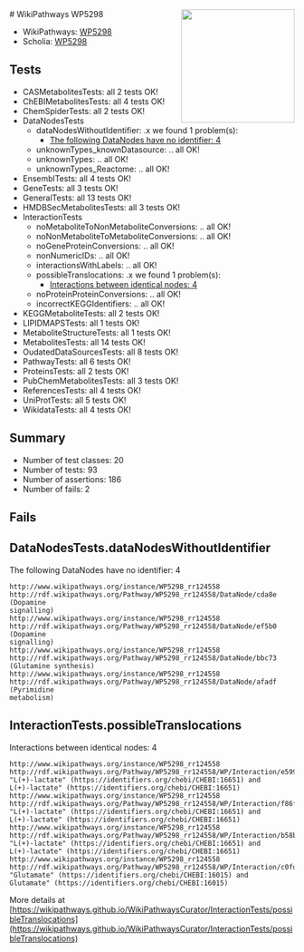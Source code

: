 <img style="float: right; width: 200px" src="https://upload.wikimedia.org/wikipedia/commons/thumb/8/83/Wplogo_with_text_500.png/640px-Wplogo_with_text_500.png" />
# WikiPathways WP5298

* WikiPathways: [WP5298](https://wikipathways.org/pathways/WP5298)
* Scholia: [WP5298](https://scholia.toolforge.org/wikipathways/WP5298)
## Tests
* CASMetabolitesTests: all 2 tests OK!
* ChEBIMetabolitesTests: all 4 tests OK!
* ChemSpiderTests: all 2 tests OK!
* DataNodesTests
    * dataNodesWithoutIdentifier: .x we found 1 problem(s):
        * [The following DataNodes have no identifier: 4](#d2d32fa3)
    * unknownTypes_knownDatasource: .. all OK!
    * unknownTypes: .. all OK!
    * unknownTypes_Reactome: .. all OK!
* EnsemblTests: all 4 tests OK!
* GeneTests: all 3 tests OK!
* GeneralTests: all 13 tests OK!
* HMDBSecMetabolitesTests: all 3 tests OK!
* InteractionTests
    * noMetaboliteToNonMetaboliteConversions: .. all OK!
    * noNonMetaboliteToMetaboliteConversions: .. all OK!
    * noGeneProteinConversions: .. all OK!
    * nonNumericIDs: .. all OK!
    * interactionsWithLabels: .. all OK!
    * possibleTranslocations: .x we found 1 problem(s):
        * [Interactions between identical nodes: 4](#1c118209)
    * noProteinProteinConversions: .. all OK!
    * incorrectKEGGIdentifiers: .. all OK!
* KEGGMetaboliteTests: all 2 tests OK!
* LIPIDMAPSTests: all 1 tests OK!
* MetaboliteStructureTests: all 1 tests OK!
* MetabolitesTests: all 14 tests OK!
* OudatedDataSourcesTests: all 8 tests OK!
* PathwayTests: all 6 tests OK!
* ProteinsTests: all 2 tests OK!
* PubChemMetabolitesTests: all 3 tests OK!
* ReferencesTests: all 4 tests OK!
* UniProtTests: all 5 tests OK!
* WikidataTests: all 4 tests OK!


## Summary

* Number of test classes: 20
* Number of tests: 93
* Number of assertions: 186
* Number of fails: 2

## Fails

<a name="d2d32fa3" />

## DataNodesTests.dataNodesWithoutIdentifier

The following DataNodes have no identifier: 4
```
http://www.wikipathways.org/instance/WP5298_rr124558 http://rdf.wikipathways.org/Pathway/WP5298_rr124558/DataNode/cda8e (Dopamine
signalling)
http://www.wikipathways.org/instance/WP5298_rr124558 http://rdf.wikipathways.org/Pathway/WP5298_rr124558/DataNode/ef5b0 (Dopamine
signalling)
http://www.wikipathways.org/instance/WP5298_rr124558 http://rdf.wikipathways.org/Pathway/WP5298_rr124558/DataNode/bbc73 (Glutamine synthesis)
http://www.wikipathways.org/instance/WP5298_rr124558 http://rdf.wikipathways.org/Pathway/WP5298_rr124558/DataNode/afadf (Pyrimidine
metabolism)
```

<a name="1c118209" />

## InteractionTests.possibleTranslocations

Interactions between identical nodes: 4
```
http://www.wikipathways.org/instance/WP5298_rr124558 http://rdf.wikipathways.org/Pathway/WP5298_rr124558/WP/Interaction/e599c "L(+)-lactate" (https://identifiers.org/chebi/CHEBI:16651) and 
L(+)-lactate" (https://identifiers.org/chebi/CHEBI:16651)
http://www.wikipathways.org/instance/WP5298_rr124558 http://rdf.wikipathways.org/Pathway/WP5298_rr124558/WP/Interaction/f86fe "L(+)-lactate" (https://identifiers.org/chebi/CHEBI:16651) and 
L(+)-lactate" (https://identifiers.org/chebi/CHEBI:16651)
http://www.wikipathways.org/instance/WP5298_rr124558 http://rdf.wikipathways.org/Pathway/WP5298_rr124558/WP/Interaction/b58b7 "L(+)-lactate" (https://identifiers.org/chebi/CHEBI:16651) and 
L(+)-lactate" (https://identifiers.org/chebi/CHEBI:16651)
http://www.wikipathways.org/instance/WP5298_rr124558 http://rdf.wikipathways.org/Pathway/WP5298_rr124558/WP/Interaction/c0fd6 "Glutamate" (https://identifiers.org/chebi/CHEBI:16015) and 
Glutamate" (https://identifiers.org/chebi/CHEBI:16015)
```

More details at [https://wikipathways.github.io/WikiPathwaysCurator/InteractionTests/possibleTranslocations](https://wikipathways.github.io/WikiPathwaysCurator/InteractionTests/possibleTranslocations)


